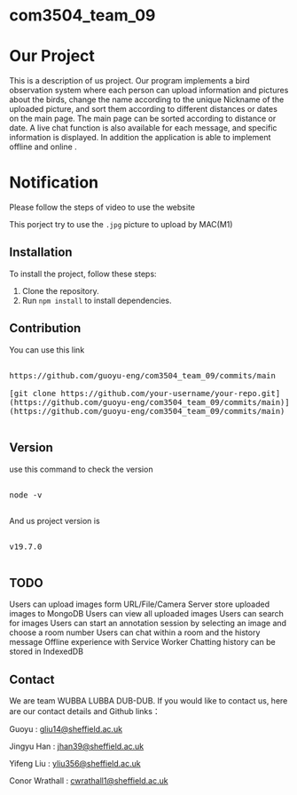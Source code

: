 # com3504_team_09
# Our Project

This is a description of us project.
Our program implements a bird observation system where each person can upload information and pictures about the birds, change the name according to the unique Nickname of the uploaded picture, and sort them according to different distances or dates on the main page. The main page can be sorted according to distance or date. A live chat function is also available for each message, and specific information is displayed. In addition the application is able to implement offline and online .

# Notification
Please follow the steps of video to use the website

This porject try to use the `.jpg` picture to upload by MAC(M1)


## Installation

To install the project, follow these steps:

1. Clone the repository.
2. Run `npm install` to install dependencies.

## Contribution

You can use this link

<pre>

https://github.com/guoyu-eng/com3504_team_09/commits/main

[git clone https://github.com/your-username/your-repo.git]
(https://github.com/guoyu-eng/com3504_team_09/commits/main)]
(https://github.com/guoyu-eng/com3504_team_09/commits/main)

</pre>
## Version
use this command to check the version
<pre>

node -v

</pre>
And us project version is 
<pre>

v19.7.0

</pre>


## TODO

Users can upload images form URL/File/Camera
Server store uploaded images to MongoDB
Users can view all uploaded images
Users can search for images
Users can start an annotation session by selecting an image and choose a room number
Users can chat within a room and the history message
Offline experience with Service Worker
Chatting history can be stored in IndexedDB




## Contact

We are team WUBBA LUBBA DUB-DUB. If you would like to contact us, here are our contact details and Github links：

Guoyu : gliu14@sheffield.ac.uk

Jingyu Han : jhan39@sheffield.ac.uk

Yifeng Liu : yliu356@sheffield.ac.uk

Conor Wrathall : cwrathall1@sheffield.ac.uk


